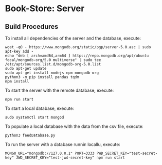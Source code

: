 # Book-Store:  Server

## Build Procedures
To install all dependencies of the server and the database, execute:
```
wget -qO - https://www.mongodb.org/static/pgp/server-5.0.asc | sudo apt-key add -
echo "deb [ arch=amd64,arm64 ] https://repo.mongodb.org/apt/ubuntu focal/mongodb-org/5.0 multiverse" | sudo tee /etc/apt/sources.list.d/mongodb-org-5.0.list
sudo apt-get update
sudo apt-get install nodejs npm mongodb-org
python3 -m pip install pandas tqdm
npm install
```

To start the server with the remote database, execute:
```
npm run start
```

To start a local database, execute:
```
sudo systemctl start mongod
```

To populate a local database with the data from the csv file, execute:
```
python3 feedDatabase.py
```

To run the server with a database runnin locallu, execute:
```
MONGO_URL="mongodb://127.0.0.1" PORT=3333 PWD_SECRET_KEY="test-secret-key" JWD_SECRET_KEY="test-jwd-secret-key" npm run start
```